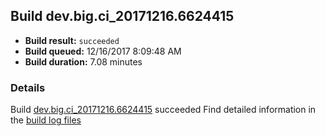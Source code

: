 ## Build dev.big.ci_20171216.6624415
- **Build result:** `succeeded`
- **Build queued:** 12/16/2017 8:09:48 AM
- **Build duration:** 7.08 minutes
### Details
Build [dev.big.ci_20171216.6624415](https://winappstudio.visualstudio.com/web/build.aspx?pcguid=a4ef43be-68ce-4195-a619-079b4d9834c2&builduri=vstfs%3a%2f%2f%2fBuild%2fBuild%2f24415) succeeded
Find detailed information in the [build log files](https://uwpctdiags.blob.core.windows.net/buildlogs/dev.big.ci_20171216.6624415_logs.zip)
